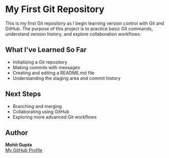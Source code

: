 # My First Git Repository

This is my first Git repository as I begin learning version control with Git and GitHub. The purpose of this project is to practice basic Git commands, understand version history, and explore collaboration workflows.

## What I've Learned So Far

- Initializing a Git repository
- Making commits with messages
- Creating and editing a README.md file
- Understanding the staging area and commit history

## Next Steps

- Branching and merging
- Collaborating using GitHub
- Exploring more advanced Git workflows

## Author

**Mohit Gupta**  
[My GitHub Profile](https://github.com/MGCinder04)
